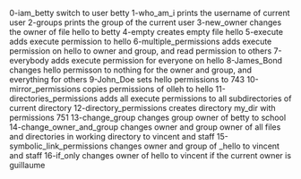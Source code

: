 0-iam_betty switch to user betty
1-who_am_i prints the username of current user
2-groups prints the group of the current user
3-new_owner changes the owner of file hello to betty
4-empty creates empty file hello
5-execute adds execute permission to hello
6-multiple_permissions adds execute permission on hello to owner and group, and read permission to others
7-everybody adds execute permission for everyone on hello
8-James_Bond changes hello permisson to nothing for the owner and group, and everything for others
9-John_Doe sets hello permissions to 743
10-mirror_permissions copies permissions of olleh to hello
11-directories_permissions adds all execute permissions to all subdirectories of current directory
12-directory_permissions creates directory my_dir with permissions 751
13-change_group changes group owner of betty to school
14-change_owner_and_group changes owner and group owner of all files and directories in working directory to vincent and staff
15-symbolic_link_permissions changes owner and group of _hello to vincent and staff
16-if_only changes owner of hello to vincent if the current owner is guillaume
